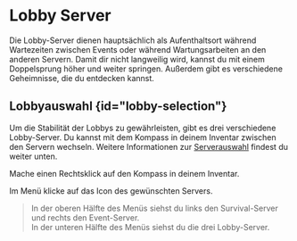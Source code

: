 <primary-label ref="under-development" />

# Lobby Server

Die Lobby-Server dienen hauptsächlich als Aufenthaltsort während Wartezeiten zwischen Events oder während
Wartungsarbeiten an den anderen Servern. Damit dir nicht langweilig wird, kannst du mit einem Doppelsprung höher und
weiter springen. Außerdem gibt es verschiedene Geheimnisse, die du entdecken kannst.

## Lobbyauswahl {id="lobby-selection"}

Um die Stabilität der Lobbys zu gewährleisten, gibt es drei verschiedene Lobby-Server. Du kannst mit dem Kompass in
deinem Inventar zwischen den Servern wechseln. Weitere Informationen zur [Serverauswahl](#select-server) findest du
weiter unten.

<procedure title="Serverauswahl" id="select-server">
<step>

Mache einen
<shortcut>Rechtsklick</shortcut> 
auf den Kompass in deinem Inventar.

</step>
<step>

Im Menü klicke auf das Icon des gewünschten Servers.

> In der oberen Hälfte des Menüs siehst du links den Survival-Server und rechts den Event-Server.\
> In der unteren Hälfte des Menüs siehst du die drei Lobby-Server.

</step>

</procedure>